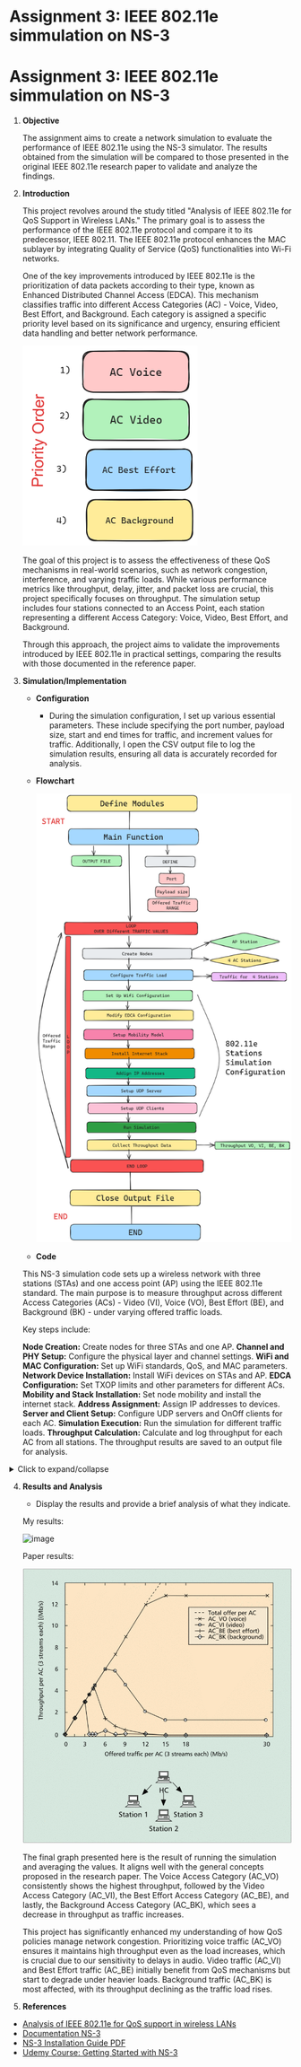 
# Assignment 3: IEEE 802.11e simmulation on NS-3
# Assignment 3: IEEE 802.11e simmulation on NS-3
1. **Objective**
    
    The assignment aims to create a network simulation to evaluate the performance of IEEE 802.11e using the NS-3 simulator. The results obtained from the simulation will be compared to those presented in the original IEEE 802.11e research paper to validate and analyze the findings.


2. **Introduction**
    
    This project revolves around the study titled "Analysis of IEEE 802.11e for QoS Support in Wireless LANs." The primary goal is to assess the performance of the IEEE 802.11e protocol and compare it to its predecessor, IEEE 802.11. The IEEE 802.11e protocol enhances the MAC sublayer by integrating Quality of Service (QoS) functionalities into Wi-Fi networks.

    One of the key improvements introduced by IEEE 802.11e is the prioritization of data packets according to their type, known as Enhanced Distributed Channel Access (EDCA). This mechanism classifies traffic into different Access Categories (AC) - Voice, Video, Best Effort, and Background. Each category is assigned a specific priority level based on its significance and urgency, ensuring efficient data handling and better network performance.

    ![image](order.png)


    The goal of this project is to assess the effectiveness of these QoS mechanisms in real-world scenarios, such as network congestion, interference, and varying traffic loads. While various performance metrics like throughput, delay, jitter, and packet loss are crucial, this project specifically focuses on throughput. The simulation setup includes four stations connected to an Access Point, each station representing a different Access Category: Voice, Video, Best Effort, and Background.

    Through this approach, the project aims to validate the improvements introduced by IEEE 802.11e in practical settings, comparing the results with those documented in the reference paper.

3. **Simulation/Implementation**
    
    - **Configuration**
    
        - During the simulation configuration, I set up various essential parameters. These include specifying the port number, payload size, start and end times for traffic, and increment values for traffic. Additionally, I open the CSV output file to log the simulation results, ensuring all data is accurately recorded for analysis.
        
    - **Flowchart**

        ![image](flowchart.png)

    - **Code**


    This NS-3 simulation code sets up a wireless network with three stations (STAs) and one access point (AP) using the IEEE 802.11e standard. The main purpose is to measure throughput across different Access Categories (ACs) - Video (VI), Voice (VO), Best Effort (BE), and Background (BK) - under varying offered traffic loads.

    Key steps include:

    **Node Creation:** Create nodes for three STAs and one AP.
    **Channel and PHY Setup:** Configure the physical layer and channel settings.
    **WiFi and MAC Configuration:** Set up WiFi standards, QoS, and MAC parameters.
    **Network Device Installation:** Install WiFi devices on STAs and AP.
    **EDCA Configuration:** Set TXOP limits and other parameters for different ACs.
    **Mobility and Stack Installation:** Set node mobility and install the internet stack.
    **Address Assignment:** Assign IP addresses to devices.
    **Server and Client Setup:** Configure UDP servers and OnOff clients for each AC.
    **Simulation Execution:** Run the simulation for different traffic loads.
    **Throughput Calculation:** Calculate and log throughput for each AC from all stations.
    The throughput results are saved to an output file for analysis.
<details><summary>Click to expand/collapse</summary>
    
```cpp


```
</details>




4. **Results and Analysis**
    
    - Display the results and provide a brief analysis of what they indicate.
    
    
    My results:
    
    ![image](reference)
    
    Paper results:
    
    ![image](paper.png)
    
    
    The final graph presented here is the result of running the simulation and averaging the values. It aligns well with the general concepts proposed in the research paper. The Voice Access Category (AC_VO) consistently shows the highest throughput, followed by the Video Access Category (AC_VI), the Best Effort Access Category (AC_BE), and lastly, the Background Access Category (AC_BK), which sees a decrease in throughput as traffic increases.

    This project has significantly enhanced my understanding of how QoS policies manage network congestion. Prioritizing voice traffic (AC_VO) ensures it maintains high throughput even as the load increases, which is crucial due to our sensitivity to delays in audio. Video traffic (AC_VI) and Best Effort traffic (AC_BE) initially benefit from QoS mechanisms but start to degrade under heavier loads. Background traffic (AC_BK) is most affected, with its throughput declining as the traffic load rises.
    
    
    
6. **References**

- [Analysis of IEEE 802.11e for QoS support in wireless LANs](https://ieeexplore.ieee.org/stamp/stamp.jsp?tp=&arnumber=1265851)
- [Documentation NS-3](https://www.nsnam.org/documentation/)
- [NS-3 Installation Guide PDF](https://www.nsnam.org/docs/installation/ns-3-installation.pdf)
- [Udemy Course: Getting Started with NS-3](https://www.udemy.com/course/getting-started-with-network-simulator-3/?couponCode=ST8MT40924)
